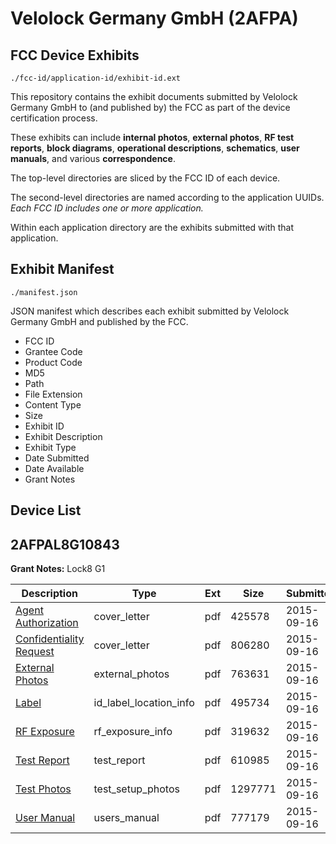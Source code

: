 # Velolock Germany GmbH (2AFPA)
## FCC Device Exhibits

```
./fcc-id/application-id/exhibit-id.ext
```

This repository contains the exhibit documents submitted by Velolock Germany GmbH to (and published by) the FCC as part of the device certification process.

These exhibits can include **internal photos**, **external photos**, **RF test reports**, **block diagrams**, **operational descriptions**, **schematics**, **user manuals**, and various **correspondence**.

The top-level directories are sliced by the FCC ID of each device.

The second-level directories are named according to the application UUIDs. *Each FCC ID includes one or more application.*

Within each application directory are the exhibits submitted with that application. 

## Exhibit Manifest

```
./manifest.json
```

JSON manifest which describes each exhibit submitted by Velolock Germany GmbH and published by the FCC.

- FCC ID
- Grantee Code
- Product Code
- MD5
- Path
- File Extension
- Content Type
- Size
- Exhibit ID
- Exhibit Description
- Exhibit Type
- Date Submitted
- Date Available
- Grant Notes

## Device List
## 2AFPAL8G10843
**Grant Notes:** Lock8 G1

| Description | Type | Ext | Size | Submitted | Available |
| ----------- | ---- | --- | ---- | --------- | --------- |
| [Agent Authorization](2AFPAL8G10843/04c49f7f99de57619ddf05a16fb969ca/2749497.pdf) | cover_letter | pdf | 425578 | 2015-09-16 | 2015-09-16 |
| [Confidentiality Request](2AFPAL8G10843/04c49f7f99de57619ddf05a16fb969ca/2749498.pdf) | cover_letter | pdf | 806280 | 2015-09-16 | 2015-09-16 |
| [External Photos](2AFPAL8G10843/04c49f7f99de57619ddf05a16fb969ca/2749500.pdf) | external_photos | pdf | 763631 | 2015-09-16 | 2016-03-14 |
| [Label](2AFPAL8G10843/04c49f7f99de57619ddf05a16fb969ca/2749503.pdf) | id_label_location_info | pdf | 495734 | 2015-09-16 | 2015-09-16 |
| [RF Exposure](2AFPAL8G10843/04c49f7f99de57619ddf05a16fb969ca/2749505.pdf) | rf_exposure_info | pdf | 319632 | 2015-09-16 | 2015-09-16 |
| [Test Report](2AFPAL8G10843/04c49f7f99de57619ddf05a16fb969ca/2749507.pdf) | test_report | pdf | 610985 | 2015-09-16 | 2015-09-16 |
| [Test Photos](2AFPAL8G10843/04c49f7f99de57619ddf05a16fb969ca/2749508.pdf) | test_setup_photos | pdf | 1297771 | 2015-09-16 | 2016-03-14 |
| [User Manual](2AFPAL8G10843/04c49f7f99de57619ddf05a16fb969ca/2749509.pdf) | users_manual | pdf | 777179 | 2015-09-16 | 2016-03-14 |
